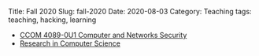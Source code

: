 Title: Fall 2020
Slug: fall-2020
Date: 2020-08-03
Category: Teaching
tags: teaching, hacking, learning

* [CCOM 4089-0U1 Computer and Networks Security]({filename}/pages/teaching/cyber2-2020.md)
* [Research in Computer Science]({filename}/pages/teaching/research-F2020.md)

